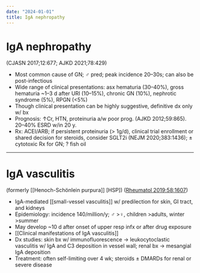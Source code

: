 ```yaml
---
date: "2024-01-01"
title: IgA nephropathy
---
```


# IgA nephropathy

(CJASN 2017;12:677; AJKD 2021;78:429)

* Most common cause of GN; ♂ pred; peak incidence 20–30s; can also be post-infectious
* Wide range of clinical presentations: asx hematuria (30–40%), gross hematuria ~1–3 d after URI (10–15%), chronic GN (10%), nephrotic syndrome (5%), RPGN (<5%)
* Though clinical presentation can be highly suggestive, definitive dx only w/ bx
* Prognosis: ↑Cr, HTN, proteinuria a/w poor prog. (AJKD 2012;59:865). 20–40% ESRD w/in 20 y.
* Rx: ACEI/ARB; if persistent proteinuria (> 1g/d), clinical trial enrollment or shared decision for steroids, consider SGLT2i (NEJM 2020;383:1436); ± cytotoxic Rx for GN; ? fish oil

---
# IgA vasculitis
(formerly [[Henoch-Schönlein purpura]] [HSP]) ([Rheumatol 2019;58:1607](https://academic.oup.com/rheumatology/article-abstract/58/9/1607/5382174))
* IgA-mediated [[small-vessel vasculitis]] w/ predilection for skin, GI tract, and kidneys
* Epidemiology: incidence 140/million/y; ♂ >♀, children >adults, winter >summer
* May develop ~10 d after onset of upper resp infx or after drug exposure
* [[Clinical manifestations of IgA vasculitis]]
* Dx studies: skin bx w/ immunofluorescence → leukocytoclastic vasculitis w/ IgA
and C3 deposition in vessel wall; renal bx → mesangial IgA deposition
* Treatment: often self-limiting over 4 wk; steroids ± DMARDs for renal or severe disease
